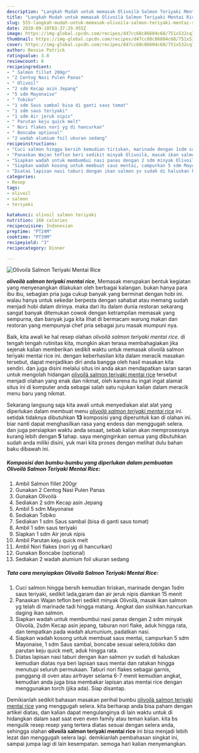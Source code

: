 ```yaml
---
description: "Langkah Mudah untuk memasak Olivoilà Salmon Teriyaki Mentai Rice Lezat"
title: "Langkah Mudah untuk memasak Olivoilà Salmon Teriyaki Mentai Rice Lezat"
slug: 555-langkah-mudah-untuk-memasak-olivoila-salmon-teriyaki-mentai-rice-lezat
date: 2020-09-10T03:37:29.955Z
image: https://img-global.cpcdn.com/recipes/d47cc68c86604c68/751x532cq70/olivoila-salmon-teriyaki-mentai-rice-foto-resep-utama.jpg
thumbnail: https://img-global.cpcdn.com/recipes/d47cc68c86604c68/751x532cq70/olivoila-salmon-teriyaki-mentai-rice-foto-resep-utama.jpg
cover: https://img-global.cpcdn.com/recipes/d47cc68c86604c68/751x532cq70/olivoila-salmon-teriyaki-mentai-rice-foto-resep-utama.jpg
author: Bessie Patrick
ratingvalue: 3.8
reviewcount: 8
recipeingredient:
- " Salmon fillet 200gr"
- "2 Centog Nasi Pulen Panas"
- " Olivoil"
- "2 sdm Kecap asin Jepang"
- "5 sdm Mayonaise"
- " Tobiko"
- "1 sdm Saus sambal bisa di ganti saus tomat"
- "1 sdm saus teriyaki"
- "1 sdm Air jeruk nipis"
- " Parutan keju quick melt"
- " Nori flakes nori yg di hancurkan"
- " Boncabe optional"
- "2 wadah alumium foil ukuran sedang"
recipeinstructions:
- "Cuci salmon hingga bersih kemudian tiriskan, marinade dengan 1sdm saus teriyaki, sedikit lada,garam dan air jeruk nipis diamkan 15 menit"
- "Panaskan Wajan teflon beri sedikit minyak Olivoilà, masak ikan salmon yg telah di marinade tadi hingga matang. Angkat dan sisihkan.hancurkan daging ikan salmon."
- "Siapkan wadah untuk membumbui nasi panas dengan 2 sdm minyak Olivoilà, 2sdm Kecap asin jepang, taburan nori flake, aduk hingga rata, dan tempatkan pada wadah alumunium, padatkan nasi."
- "Siapkan wadah kosong untuk membuat saus mentai, campurkan 5 sdm Mayonaise, 1 sdm Saus sambal, boncabe sesuai selera,tobiko dan parutan keju quick melt, aduk hingga rata."
- "Diatas lapisan nasi taburi dengan ikan salmon yv sudah di haluskan kemudian diatas nya beri lapisan saus mentai dan ratakan hingga menutupi seluruh permukaan. Taburi nori flakes sebagai garnis, panggang di oven atau airfrayer selama 6-7 menit kemudian angkat, kemudian anda juga bisa membakar lapisan atas mentai rice dengan menggunakan torch (jika ada). Siap disantap."
categories:
- Resep
tags:
- olivoil
- salmon
- teriyaki

katakunci: olivoil salmon teriyaki 
nutrition: 160 calories
recipecuisine: Indonesian
preptime: "PT24M"
cooktime: "PT39M"
recipeyield: "3"
recipecategory: Dinner

---
```



![Olivoilà Salmon Teriyaki Mentai Rice](https://img-global.cpcdn.com/recipes/d47cc68c86604c68/751x532cq70/olivoila-salmon-teriyaki-mentai-rice-foto-resep-utama.jpg)

<b><i>olivoilà salmon teriyaki mentai rice</i></b>, Memasak merupakan bentuk kegiatan yang menyenangkan dilakukan oleh berbagai kalangan. bukan hanya para ibu ibu, sebagian pria juga cukup banyak yang berminat dengan hobi ini. walau hanya untuk sekedar berpesta dengan sahabat atau memang sudah menjadi hobi dalam dirinya. maka dari itu dalam dunia restoran sekarang sangat banyak ditemukan cowok dengan ketrampilan memasak yang sempurna, dan banyak juga kita lihat di bermacam warung makan dan restoran yang mempunyai chef pria sebagai juru masak mumpuni nya.



Baik, kita awali ke hal resep olahan <i>olivoilà salmon teriyaki mentai rice</i>. di tengah tengah rutinitas kita, mungkin akan terasa membahagiakan jika sejenak kalian memberikan sedikit waktu untuk memasak olivoilà salmon teriyaki mentai rice ini. dengan keberhasilan kita dalam meracik masakan tersebut, dapat menjadikan diri anda bangga oleh hasil masakan kita sendiri. dan juga disini melalui situs ini anda akan mendapatkan saran saran untuk mengolah hidangan <u>olivoilà salmon teriyaki mentai rice</u> tersebut menjadi olahan yang enak dan nikmat, oleh karena itu ingat ingat alamat situs ini di komputer anda sebagai salah satu rujukan kalian dalam meracik menu baru yang nikmat.


Sekarang langsung saja kita awali untuk menyediakan alat alat yang diperlukan dalam membuat menu <u><i>olivoilà salmon teriyaki mentai rice</i></u> ini. setidak tidaknya dibutuhkan <b>13</b> komposisi yang diperuntuk kan di olahan ini. biar nanti dapat menghasilkan rasa yang endess dan menggugah selera. dan juga persiapkan waktu anda sesaat, sebab kalian akan memprosesnya kurang lebih dengan <b>5</b> tahap. saya menginginkan semua yang dibutuhkan sudah anda miliki disini, yuk mari kita proses dengan melihat dulu bahan baku dibawah ini.

<!--inarticleads1-->

##### Komposisi dan bumbu-bumbu yang diperlukan dalam pembuatan Olivoilà Salmon Teriyaki Mentai Rice:

1. Ambil  Salmon fillet 200gr
1. Gunakan 2 Centog Nasi Pulen Panas
1. Gunakan  Olivoilà
1. Sediakan 2 sdm Kecap asin Jepang
1. Ambil 5 sdm Mayonaise
1. Sediakan  Tobiko
1. Sediakan 1 sdm Saus sambal (bisa di ganti saus tomat)
1. Ambil 1 sdm saus teriyaki
1. Siapkan 1 sdm Air jeruk nipis
1. Ambil  Parutan keju quick melt
1. Ambil  Nori flakes (nori yg di hancurkan)
1. Gunakan  Boncabe (optional)
1. Sediakan 2 wadah alumium foil ukuran sedang




<!--inarticleads2-->

##### Tata cara menyiapkan Olivoilà Salmon Teriyaki Mentai Rice:

1. Cuci salmon hingga bersih kemudian tiriskan, marinade dengan 1sdm saus teriyaki, sedikit lada,garam dan air jeruk nipis diamkan 15 menit
1. Panaskan Wajan teflon beri sedikit minyak Olivoilà, masak ikan salmon yg telah di marinade tadi hingga matang. Angkat dan sisihkan.hancurkan daging ikan salmon.
1. Siapkan wadah untuk membumbui nasi panas dengan 2 sdm minyak Olivoilà, 2sdm Kecap asin jepang, taburan nori flake, aduk hingga rata, dan tempatkan pada wadah alumunium, padatkan nasi.
1. Siapkan wadah kosong untuk membuat saus mentai, campurkan 5 sdm Mayonaise, 1 sdm Saus sambal, boncabe sesuai selera,tobiko dan parutan keju quick melt, aduk hingga rata.
1. Diatas lapisan nasi taburi dengan ikan salmon yv sudah di haluskan kemudian diatas nya beri lapisan saus mentai dan ratakan hingga menutupi seluruh permukaan. Taburi nori flakes sebagai garnis, panggang di oven atau airfrayer selama 6-7 menit kemudian angkat, kemudian anda juga bisa membakar lapisan atas mentai rice dengan menggunakan torch (jika ada). Siap disantap.




Demikianlah sedikit bahasan masakan perihal bumbu <u>olivoilà salmon teriyaki mentai rice</u> yang menggugah selera. kita berharap anda bisa paham dengan artikel diatas, dan kalian dapat mengulanginya di lain waktu untuk di hidangkan dalam saat saat even even family atau teman kalian. kita bs mengulik resep resep yang tertera diatas sesuai dengan selera anda, sehingga olahan <b>olivoilà salmon teriyaki mentai rice</b> ini bisa menjadi lebih lezat dan menggugah selera lagi. demikianlah pembahasan singkat ini, sampai jumpa lagi di lain kesempatan. semoga hari kalian menyenangkan.
